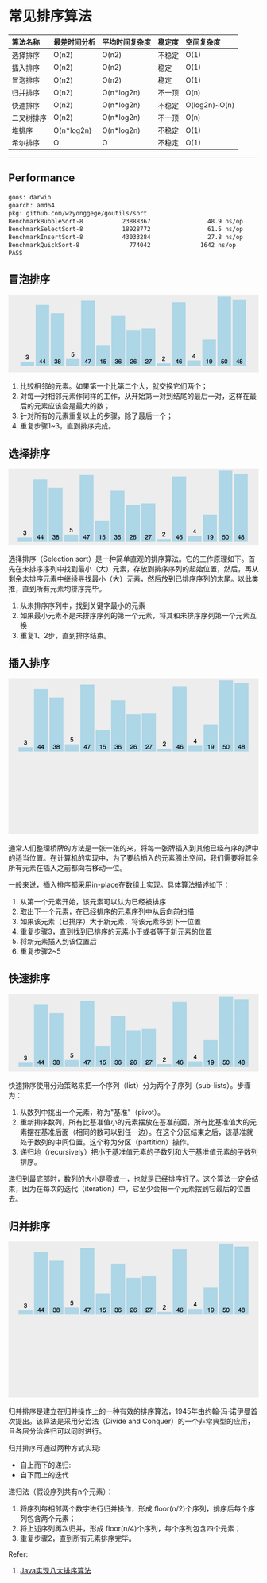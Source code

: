 # 常见排序算法


| 算法名称 | 最差时间分析 | 平均时间复杂度 | 稳定度 | 空间复杂度 |
| :--- | :--- | :--- | :--- | :--- |
| 选择排序 | O(n2) | O(n2) | 不稳定 | O(1) |
| 插入排序| O(n2)| O(n2) | 稳定 | O(1)
| 冒泡排序| O(n2)| O(n2) | 稳定 | O(1)
| 归并排序| O(n2)| O(n*log2n) | 不一顶 | O(n)
| 快速排序| O(n2)| O(n*log2n)| 不稳定 | O(log2n)~O(n)
| 二叉树排序| O(n2)| O(n*log2n) | 不一顶 | O(n)
| 堆排序| O(n*log2n)| O(n*log2n)	| 不稳定 | O(1)
| 希尔排序| O | O | 不稳定| O(1)

---

## Performance

```shell script
goos: darwin
goarch: amd64
pkg: github.com/wzyonggege/goutils/sort
BenchmarkBubbleSort-8           23888367                48.9 ns/op
BenchmarkSelectSort-8           18928772                61.5 ns/op
BenchmarkInsertSort-8           43033284                27.8 ns/op
BenchmarkQuickSort-8              774042              1642 ns/op
PASS
```


## 冒泡排序

![bubble](./img/bubble.gif)

1. 比较相邻的元素。如果第一个比第二个大，就交换它们两个；
2. 对每一对相邻元素作同样的工作，从开始第一对到结尾的最后一对，这样在最后的元素应该会是最大的数；
3. 针对所有的元素重复以上的步骤，除了最后一个；
4. 重复步骤1~3，直到排序完成。

## 选择排序

![select](./img/select.gif)

选择排序（Selection sort）是一种简单直观的排序算法。它的工作原理如下。首先在未排序序列中找到最小（大）元素，存放到排序序列的起始位置，然后，再从剩余未排序元素中继续寻找最小（大）元素，然后放到已排序序列的末尾。以此类推，直到所有元素均排序完毕。
1. 从未排序序列中，找到关键字最小的元素
2. 如果最小元素不是未排序序列的第一个元素，将其和未排序序列第一个元素互换
3. 重复1、2步，直到排序结束。

## 插入排序
![insert](./img/insert.gif)

通常人们整理桥牌的方法是一张一张的来，将每一张牌插入到其他已经有序的牌中的适当位置。在计算机的实现中，为了要给插入的元素腾出空间，我们需要将其余所有元素在插入之前都向右移动一位。

一般来说，插入排序都采用in-place在数组上实现。具体算法描述如下：

1. 从第一个元素开始，该元素可以认为已经被排序
2. 取出下一个元素，在已经排序的元素序列中从后向前扫描
3. 如果该元素（已排序）大于新元素，将该元素移到下一位置
4. 重复步骤3，直到找到已排序的元素小于或者等于新元素的位置
5. 将新元素插入到该位置后
6. 重复步骤2~5

## 快速排序
![quick](./img/quick.gif)


快速排序使用分治策略来把一个序列（list）分为两个子序列（sub-lists）。步骤为：

1. 从数列中挑出一个元素，称为"基准"（pivot）。
2. 重新排序数列，所有比基准值小的元素摆放在基准前面，所有比基准值大的元素摆在基准后面（相同的数可以到任一边）。在这个分区结束之后，该基准就处于数列的中间位置。这个称为分区（partition）操作。
3. 递归地（recursively）把小于基准值元素的子数列和大于基准值元素的子数列排序。

递归到最底部时，数列的大小是零或一，也就是已经排序好了。这个算法一定会结束，因为在每次的迭代（iteration）中，它至少会把一个元素摆到它最后的位置去。

## 归并排序
![merging](./img/merging.gif)

归并排序是建立在归并操作上的一种有效的排序算法，1945年由约翰·冯·诺伊曼首次提出。该算法是采用分治法（Divide and Conquer）的一个非常典型的应用，且各层分治递归可以同时进行。

归并排序可通过两种方式实现:
- 自上而下的递归:
- 自下而上的迭代

递归法（假设序列共有n个元素）：

1. 将序列每相邻两个数字进行归并操作，形成 floor(n/2)个序列，排序后每个序列包含两个元素；
2. 将上述序列再次归并，形成 floor(n/4)个序列，每个序列包含四个元素；
3. 重复步骤2，直到所有元素排序完毕。

Refer:
1. [Java实现八大排序算法](https://www.cnblogs.com/morethink/p/8419151.html)